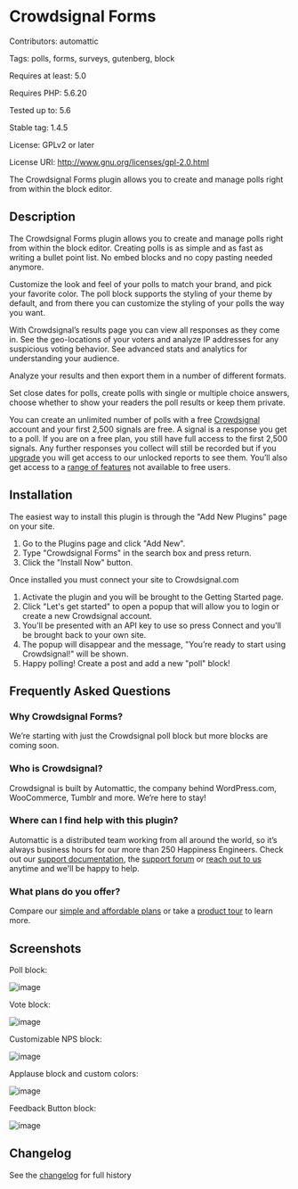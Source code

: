 # Crowdsignal Forms

Contributors: automattic

Tags: polls, forms, surveys, gutenberg, block

Requires at least: 5.0

Requires PHP: 5.6.20

Tested up to: 5.6

Stable tag: 1.4.5

License: GPLv2 or later

License URI: http://www.gnu.org/licenses/gpl-2.0.html


The Crowdsignal Forms plugin allows you to create and manage polls right from within the block editor.

## Description

The Crowdsignal Forms plugin allows you to create and manage polls right from within the block editor.
Creating polls is as simple and as fast as writing a bullet point list. No embed blocks and no copy pasting needed anymore.

Customize the look and feel of your polls to match your brand, and pick your favorite color. The poll block supports the styling of your theme by default, and from there you can customize the styling of your polls the way you want.

With Crowdsignal’s results page you can view all responses as they come in. See the geo-locations of your voters and analyze IP addresses for any suspicious voting behavior. See advanced stats and analytics for understanding your audience.

Analyze your results and then export them in a number of different formats.

Set close dates for polls, create polls with single or multiple choice answers, choose whether to show your readers the poll results or keep them private.

You can create an unlimited number of polls with a free [Crowdsignal](https://crowdsignal.com/) account and your first 2,500 signals are free. A signal is a response you get to a poll. If you are on a free plan, you still have full access to the first 2,500 signals. Any further responses you collect will still be recorded but if you [upgrade](https://crowdsignal.com/pricing/) you will get access to our unlocked reports to see them. You’ll also get access to a [range of features](https://crowdsignal.com/features/) not available to free users.

## Installation

The easiest way to install this plugin is through the "Add New Plugins" page on your site.
1. Go to the Plugins page and click "Add New".
2. Type "Crowdsignal Forms" in the search box and press return.
3. Click the "Install Now" button.

Once installed you must connect your site to Crowdsignal.com
1. Activate the plugin and you will be brought to the Getting Started page.
2. Click "Let's get started" to open a popup that will allow you to login or create a new Crowdsignal account.
3. You'll be presented with an API key to use so press Connect and you'll be brought back to your own site.
4. The popup will disappear and the message, "You’re ready to start using Crowdsignal!" will be shown.
5. Happy polling! Create a post and add a new "poll" block!


## Frequently Asked Questions

### Why Crowdsignal Forms?

We’re starting with just the Crowdsignal poll block but more blocks are coming soon.

### Who is Crowdsignal?

Crowdsignal is built by Automattic, the company behind WordPress.com, WooCommerce, Tumblr and more. We’re here to stay!

### Where can I find help with this plugin?

Automattic is a distributed team working from all around the world, so it’s always business hours for our more than 250 Happiness Engineers. Check out our [support documentation](https://crowdsignal.com/support/), the [support forum](https://wordpress.org/support/plugin/crowdsignal-forms/) or [reach out to us](https://crowdsignal.com/contact/) anytime and we'll be happy to help.

### What plans do you offer?
Compare our [simple and affordable plans](https://crowdsignal.com/pricing/) or take a [product tour](https://crowdsignal.com/features/) to learn more.


## Screenshots

Poll block:

![image](https://user-images.githubusercontent.com/157240/116736784-b7f77a00-a9c6-11eb-8b05-606084cfdb91.png)

Vote block:

![image](https://user-images.githubusercontent.com/157240/116736949-f9882500-a9c6-11eb-99e5-9e4b5fe12706.png)

Customizable NPS block:

![image](https://user-images.githubusercontent.com/157240/116736474-533c1f80-a9c6-11eb-8671-ef981cdd35e2.png)

Applause block and custom colors:

![image](https://user-images.githubusercontent.com/157240/116736193-f04a8880-a9c5-11eb-9854-3cacf9d5ec5b.png)

Feedback Button block:

![image](https://user-images.githubusercontent.com/157240/116735866-7c0fe500-a9c5-11eb-8358-a3fd01a1cfd2.png)


## Changelog

See the [changelog](changelog.txt) for full history
